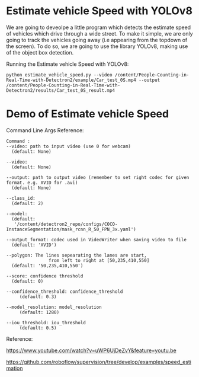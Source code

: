 # Estimate vehicle Speed with YOLOv8
We are going to deveolpe a little program which detects the estimate speed of vehicles which drive through a wide street.
To make it simple, we are only going to track the vehicles going away (i.e appearing from the topdown of the screen).
To do so, we are going to use the library YOLOv8, making use of the object box detection.

Running the Estimate vehicle Speed with YOLOv8:

```
python estimate_vehicle_speed.py --video /content/People-Counting-in-Real-Time-with-Detectron2/example/Car_test_0S.mp4 --output /content/People-Counting-in-Real-Time-with-Detectron2/results/Car_test_0S_result.mp4 

```
# Demo of Estimate vehicle Speed


Command Line Args Reference:

```
Command :
--video: path to input video (use 0 for webcam)
  (default: None)

--video:
  (default: None)

--output: path to output video (remember to set right codec for given format. e.g. XVID for .avi)
  (default: None)

--class_id:
  (default: 2)

--model:
  (default: 
   '/content/detectron2_repo/configs/COCO-InstanceSegmentation/mask_rcnn_R_50_FPN_3x.yaml')

--output_format: codec used in VideoWriter when saving video to file
  (default: 'XVID')

--polygon: The lines sepearating the lanes are start, 
                from left to right at [50,235,410,550]
  (default: '50,235,410,550')

--score: confidence threshold
  (default: 0)

--confidence_threshold: confidence_threshold
     (default: 0.3)

--model_resolution: model_resolution
     (default: 1280)

--iou_threshold: iou_threshold
     (default: 0.5)
```

Reference:

https://www.youtube.com/watch?v=uWP6UjDeZvY&feature=youtu.be

https://github.com/roboflow/supervision/tree/develop/examples/speed_estimation
